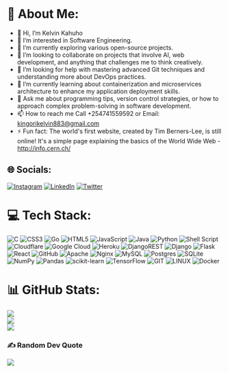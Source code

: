 <!---
ke-stack/ke-stack is a ✨ special ✨ repository because its `README.md` (this file) appears on your GitHub profile.
You can click the Preview link to take a look at your changes.
Comments are never displayed
--->

# 💫 About Me:
- 👋 Hi, I’m Kelvin Kahuho
- 👀 I’m interested in Software Engineering.
- 🔭 I’m currently exploring various open-source projects.
- 👯 I’m looking to collaborate on projects that involve AI, web development, and anything that challenges me to think creatively.
- 🤝 I’m looking for help with mastering advanced Git techniques and understanding more about DevOps practices.
- 🌱 I’m currently learning about containerization and microservices architecture to enhance my application deployment skills.
- 💬 Ask me about programming tips, version control strategies, or how to approach complex problem-solving in software development.
- 📫 How to reach me Call +254741559592 or Email: kingorikelvin883@gmail.com
- ⚡ Fun fact: The world's first website, created by Tim Berners-Lee, is still online! It's a simple page explaining the basics of the World Wide Web - http://info.cern.ch/

<!--
<br>
<a href="https://wakatime.com/@0adb85b0-f257-4e16-9823-52c8a627fa3a"><img src="https://wakatime.com/badge/user/0adb85b0-f257-4e16-9823-52c8a627fa3a.svg" alt="Total time coded since Jul 6 2022" /></a>
<br>
-->



## 🌐 Socials:
[![Instagram](https://img.shields.io/badge/Instagram-%23E4405F.svg?logo=Instagram&logoColor=white)](https://www.instagram.com/kelvin_kahuho/) [![LinkedIn](https://img.shields.io/badge/LinkedIn-%230077B5.svg?logo=linkedin&logoColor=white)](https://www.linkedin.com/in/kelvin-kahuho-26a5911b7/?lipi=urn%3Ali%3Apage%3Ad_flagship3_search_srp_jobs%3BTvhgAudVRfaDt2PciTh4WA%3D%3D) [![Twitter](https://img.shields.io/badge/Twitter-%231DA1F2.svg?logo=Twitter&logoColor=white)](https://twitter.com/Kelvin_Kahuho) 

# 💻 Tech Stack:
![C](https://img.shields.io/badge/c-%2300599C.svg?style=plastic&logo=c&logoColor=white) ![CSS3](https://img.shields.io/badge/css3-%231572B6.svg?style=plastic&logo=css3&logoColor=white) ![Go](https://img.shields.io/badge/go-%2300ADD8.svg?style=plastic&logo=go&logoColor=white) ![HTML5](https://img.shields.io/badge/html5-%23E34F26.svg?style=plastic&logo=html5&logoColor=white) ![JavaScript](https://img.shields.io/badge/javascript-%23323330.svg?style=plastic&logo=javascript&logoColor=%23F7DF1E) ![Java](https://img.shields.io/badge/java-%23ED8B00.svg?style=plastic&logo=java&logoColor=white) ![Python](https://img.shields.io/badge/python-3670A0?style=plastic&logo=python&logoColor=ffdd54) ![Shell Script](https://img.shields.io/badge/shell_script-%23121011.svg?style=plastic&logo=gnu-bash&logoColor=white) ![Cloudflare](https://img.shields.io/badge/Cloudflare-F38020?style=plastic&logo=Cloudflare&logoColor=white) ![Google Cloud](https://img.shields.io/badge/Google%20Cloud-%234285F4.svg?style=plastic&logo=google-cloud&logoColor=white) ![Heroku](https://img.shields.io/badge/heroku-%23430098.svg?style=plastic&logo=heroku&logoColor=white) ![DjangoREST](https://img.shields.io/badge/DJANGO-REST-ff1709?style=plastic&logo=django&logoColor=white&color=ff1709&labelColor=gray) ![Django](https://img.shields.io/badge/django-%23092E20.svg?style=plastic&logo=django&logoColor=white) ![Flask](https://img.shields.io/badge/flask-%23000.svg?style=plastic&logo=flask&logoColor=white) ![React](https://img.shields.io/badge/react-%2320232a.svg?style=plastic&logo=react&logoColor=%2361DAFB) ![GitHub](https://img.shields.io/badge/GitHub-%23121011.svg?style=plastic&logo=github&logoColor=white) ![Apache](https://img.shields.io/badge/apache-%23D42029.svg?style=plastic&logo=apache&logoColor=white) ![Nginx](https://img.shields.io/badge/nginx-%23009639.svg?style=plastic&logo=nginx&logoColor=white) ![MySQL](https://img.shields.io/badge/mysql-%2300f.svg?style=plastic&logo=mysql&logoColor=white) ![Postgres](https://img.shields.io/badge/postgres-%23316192.svg?style=plastic&logo=postgresql&logoColor=white) ![SQLite](https://img.shields.io/badge/sqlite-%2307405e.svg?style=plastic&logo=sqlite&logoColor=white) ![NumPy](https://img.shields.io/badge/numpy-%23013243.svg?style=plastic&logo=numpy&logoColor=white) ![Pandas](https://img.shields.io/badge/pandas-%23150458.svg?style=plastic&logo=pandas&logoColor=white) ![scikit-learn](https://img.shields.io/badge/scikit--learn-%23F7931E.svg?style=plastic&logo=scikit-learn&logoColor=white) ![TensorFlow](https://img.shields.io/badge/TensorFlow-%23FF6F00.svg?style=plastic&logo=TensorFlow&logoColor=white) ![GIT](https://img.shields.io/badge/Git-fc6d26?style=plastic&logo=git&logoColor=white) ![LINUX](https://img.shields.io/badge/Linux-FCC624?style=plastic&logo=linux&logoColor=black) ![Docker](https://img.shields.io/badge/docker-%230db7ed.svg?style=plastic&logo=docker&logoColor=white)
# 📊 GitHub Stats:
![](https://github-readme-stats.vercel.app/api?username=kelvin-kahuho&theme=dark&hide_border=true&include_all_commits=false&count_private=false)<br/>
![](https://github-readme-streak-stats.herokuapp.com/?user=kelvin-kahuho&theme=dark&hide_border=true)<br/>
![](https://github-readme-stats.vercel.app/api/top-langs/?username=kelvin-kahuho&theme=dark&hide_border=true&include_all_commits=false&count_private=false&layout=compact)

### ✍️ Random Dev Quote
![](https://quotes-github-readme.vercel.app/api?type=horizontal&theme=tokyonight)


